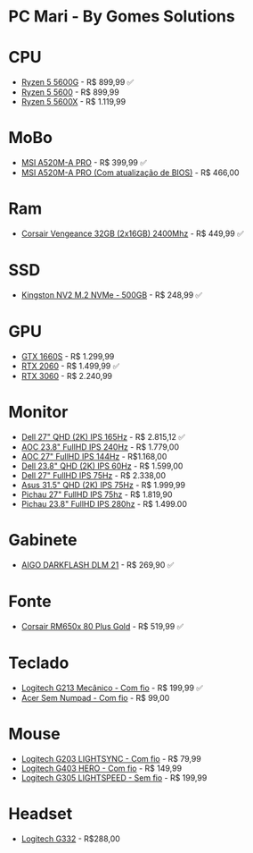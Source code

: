 # PC Mari - By Gomes Solutions

# CPU 
- [Ryzen 5 5600G](https://www.kabum.com.br/produto/181088/processador-amd-ryzen-5-5600g-3-9ghz-4-4ghz-max-turbo-cache-19mb-6-nucleos-12-threads-video-integrado-am4-100-100000252box?gclid=CjwKCAiAyfybBhBKEiwAgtB7fsFDCTAnouWIKCogP1dQ2TUyraKD_aVueiRdfUtsZ3oNrxbA1AnkgBoC2CUQAvD_BwE) - R$ 899,99 :white_check_mark:
- [Ryzen 5 5600](https://www.kabum.com.br/produto/320798/processador-amd-ryzen-5-5600-3-5ghz-4-4ghz-max-turbo-cache-35mb-am4-sem-video-100-100000927box?gclid=CjwKCAiAyfybBhBKEiwAgtB7fge17Oq2aESNWSzTxQGnzaLd9rWDn7tHfL92-19Q6tX8bMHEz4VRMxoC2_gQAvD_BwE) - R$ 899,99
- [Ryzen 5 5600X](https://www.kabum.com.br/produto/129451/processador-amd-ryzen-5-5600x-3-7ghz-4-6ghz-max-turbo-cache-35mb-6-nucleos-12-threads-am4-100-100000065box?gclid=CjwKCAiAyfybBhBKEiwAgtB7fk3H6040JjXzfgarrcD_xRiGT2-NyrYRFgi91lryswBLKjIzRqAumRoCTX0QAvD_BwE) - R$ 1.119,99

# MoBo

- [MSI A520M-A PRO](https://www.kabum.com.br/produto/280890/placa-mae-msi-a520m-a-pro-amd-am4-matx-ddr4?gclid=CjwKCAiAyfybBhBKEiwAgtB7fhPOdnqQGx04X2ErseIuJVW0_7th2rg9ErOkeXMRPAns18G4-Zr5EhoCwkkQAvD_BwE) - R$ 399,99 :white_check_mark:
- [MSI A520M-A PRO (Com atualização de BIOS)](https://www.kabum.com.br/produto/280890/placa-mae-msi-a520m-a-pro-amd-am4-matx-ddr4?gclid=CjwKCAiAyfybBhBKEiwAgtB7fhPOdnqQGx04X2ErseIuJVW0_7th2rg9ErOkeXMRPAns18G4-Zr5EhoCwkkQAvD_BwE) - R$ 466,00

# Ram

- [Corsair Vengeance 32GB (2x16GB) 2400Mhz](https://www.kabum.com.br/produto/110814/memoria-corsair-vengeance-lpx-32gb-2x16gb-2400mhz-ddr4-c16-black-cmk32gx4m2a2400c16?gclid=CjwKCAiAyfybBhBKEiwAgtB7fncY3cSc6EgbWYBmZC1hEISskwZaO5xxHS6D5jH12Otz2CjsDnZZhhoC8c8QAvD_BwE) - R$ 449,99 :white_check_mark:

# SSD

- [Kingston NV2 M.2 NVMe - 500GB](https://www.terabyteshop.com.br/produto/23002/ssd-kingston-nv2-500gb-m2-nvme-2280-leitura-3500mbs-e-gravacao-2100mbs-snv2s500g) - R$ 248,99 :white_check_mark:

# GPU

- [GTX 1660S](https://www.kabum.com.br/produto/110396/placa-de-video-gtx-1660-super-twin-fan-zotac-gaming-nvidia-geforce-6-gb-gddr6-zt-t16620f-10l?gclid=CjwKCAiAyfybBhBKEiwAgtB7fsBr1ZKsbDQEoW_P9i703NS3DWr90azvgwsha7bUR4HH8iEZeetkhhoC-7IQAvD_BwE) - R$ 1.299,99 
- [RTX 2060](https://www.kabum.com.br/produto/357660/placa-de-video-rtx-2060-ventus-gp-oc-msi-nvidia-geforce-6gb-gddr6-ray-tracing-geforce-rtx-2060-ventus-gp-oc?gclid=CjwKCAiAyfybBhBKEiwAgtB7fvf0Jqn5F8Y7O_wRcdG1qahtPOw1NrJ63dYeSKnebEbcXDEi0rD_MBoCDVQQAvD_BwE) - R$ 1.499,99 :white_check_mark:
- [RTX 3060](https://www.kabum.com.br/produto/384627/placa-de-video-rtx-3060-ventus-2x-msi-nvidia-geforce-12gb-gddr6-dlss-ray-tracing?gclid=CjwKCAiAyfybBhBKEiwAgtB7fgqi9s0KB1bqz-hc-q9nf8kgLWnXkkyO7mCJYefzJ9XLH_YJ9ZqgVRoCsNMQAvD_BwE) - R$ 2.240,99

# Monitor

- [Dell 27" QHD (2K) IPS 165Hz](https://www.magazineluiza.com.br/monitor-dell-gamer-27-s2721dgf-preto/p/hj4kh7dhd7/in/mogm/?=&seller_id=dell&utm_source=zoom&utm_medium=cpc&utm_content=-un_magalu-ce_b2c-cp&partner_id=62175&bigclid=eyJvZmZlcklkIjoxMzUxOTU5MjgsInNrdSI6ImhqNGtoN2RoZDciLCJncm91cElkIjoiaGo0a2g3ZGhkNyIsImxvZyI6IjE3LzExLzIwMjIgMjA6NDkifQ&utm_campaign=88588f2990b74e7c843000d211771fb3&utm_term=88588f2990b74e7c843000d211771fb3) - R$ 2.815,12 :white_check_mark:
- [AOC 23.8" FullHD IPS 240Hz](https://www.amazon.com.br/Monitor-Gamer-AOC-G-Sync-Compatible/dp/B09RTKLFMS/ref=asc_df_B09RTKLFMS/?tag=googleshopp00-20&linkCode=df0&hvadid=379739325766&hvpos=&hvnetw=g&hvrand=14072371425676479731&hvpone=&hvptwo=&hvqmt=&hvdev=c&hvdvcmdl=&hvlocint=&hvlocphy=1001655&hvtargid=pla-1654570344383&psc=1) - R$ 1.779,00
- [AOC 27" FullHD IPS 144Hz](https://www.amazon.com.br/Monitor-AOC-G-Sync-Compatible-27G2/dp/B088L3TM7X/ref=asc_df_B088L3TM7X/?tag=googleshopp00-20&linkCode=df0&hvadid=379817900090&hvpos=&hvnetw=g&hvrand=14072371425676479731&hvpone=&hvptwo=&hvqmt=&hvdev=c&hvdvcmdl=&hvlocint=&hvlocphy=1001655&hvtargid=pla-939607878845&psc=1) - R$1.168,00
- [Dell 23.8" QHD (2K) IPS 60Hz](https://www.dell.com/pt-br/shop/monitor-dell-de-238-qhd-p2423d/apd/210-beos/monitores-e-acess%C3%B3rios?gacd=9657105-15015-5761040-275878141-0&dgc=ST&cid=71700000100771159&gclid=CjwKCAiAyfybBhBKEiwAgtB7fnYVrzthwgX4Klf4lIpnAjW8Y-3oFtEp4OxCnf36jNS-NROARgCvYxoC_-4QAvD_BwE&gclsrc=aw.ds&nclid=GGX0QtMeWYTjSE_ukAUfkMmd39OMDq6MjLjE5OtTCAQnkFlRLyehKgbLl4n48usu#techspecs_section) - R$ 1.599,00
- [Dell 27" FullHD IPS 75Hz](https://www.dell.com/pt-br/shop/monitor-27-dell-s2721h/apd/210-bdor/monitores-e-acess%C3%B3rios?gacd=9657105-15015-5761040-275878141-0&dgc=ST&cid=71700000100771159&gclid=CjwKCAiAyfybBhBKEiwAgtB7ftuxFOaj7Gss-JgsBWbPIzYgDpQMai_BvFbCD9gHmNcXzQPhWb0MkxoCxfMQAvD_BwE&gclsrc=aw.ds&nclid=GGX0QtMeWYTjSE_ukAUfkMmd39OMDq6MjLjE5OtTCAQnkFlRLyehKgbLl4n48usu) - R$ 2.338,00
- [Asus 31.5" QHD (2K) IPS 75Hz](https://www.kabum.com.br/produto/154004/monitor-asus-eye-care-31-5-2k-qhd-ips-hdmi-e-displayport-100-srgb-hdr-adptive-sync-ajuste-de-angulo-som-integrado-vesa-vp32aq?gclid=CjwKCAiAyfybBhBKEiwAgtB7fghj_7cS4MY2cxISIkByRP9ZYVNtVByaV5MdEj3-jYhKOOujrcFPhBoCz6cQAvD_BwE) - R$ 1.999,99
- [Pichau 27" FullHD IPS 75hz](https://www.amazon.com.br/Monitor-Profissional-Pichau-Ajustavel-Pc-prs27-mpp01/dp/B0BBXZHN2V/ref=asc_df_B0BBXZHN2V/?tag=googleshopp00-20&linkCode=df0&hvadid=379817900090&hvpos=&hvnetw=g&hvrand=14072371425676479731&hvpone=&hvptwo=&hvqmt=&hvdev=c&hvdvcmdl=&hvlocint=&hvlocphy=1001655&hvtargid=pla-2004604365112&psc=1) - R$ 1.819,90
- [Pichau 23.8" FullHD IPS 280hz](https://www.amazon.com.br/dp/B0BJVY2K7B?ref=emc_p_m_5_i&th=1) - R$ 1.499.00

# Gabinete

- [AIGO DARKFLASH DLM 21](https://www.pichau.com.br/gabinete-gamer-aigo-darkflash-dlm-21-mesh-preto-lateral-vidro) - R$ 269,90 :white_check_mark:

# Fonte

- [Corsair RM650x 80 Plus Gold](https://www.kabum.com.br/produto/371178/fonte-corsair-rmx-series-rm650x-650w-80-plus-gold-full-modular-cp-9020178-na?gclid=CjwKCAiAyfybBhBKEiwAgtB7fm7yuQ2AsZhPycMhrIzn5ZpGxN68LTPB-Crsyj23JbKcUAVgaM_y1xoCUbQQAvD_BwE) - R$ 519,99 :white_check_mark:

# Teclado

- [Logitech G213 Mecânico - Com fio](https://www.kabum.com.br/produto/107334/teclado-gamer-logitech-g213-rgb-lightsync-controles-de-midia-dedicados-design-duravel-resistente-a-respingos-abnt2-preto-920-009438?gclid=CjwKCAiAyfybBhBKEiwAgtB7fjohLOEluRoyiWQquZGZXoB9uzkCJ0GJgt1ZYTO29BypZcaYEW6khxoCIJsQAvD_BwE) - R$ 199,99 :white_check_mark:
- [Acer Sem Numpad - Com fio](https://br-store.acer.com/acer-nkw120-nitro-keyboard-tkl-usb-standard-black-retail-pack-for-brazil-portuguese-gp-kbd11-035/p?idsku=878&gclid=CjwKCAiAyfybBhBKEiwAgtB7fp9QCjk230n5EOwyfmjBc5Bj7hejSXb5JXffHIcj9u-bxe6wxgVAixoCrW8QAvD_BwE) - R$ 99,00

# Mouse

- [Logitech G203 LIGHTSYNC - Com fio](https://www.kabum.com.br/produto/112948/mouse-gamer-logitech-g203-lightsync-rgb-efeito-de-ondas-de-cores-6-botoes-programaveis-e-ate-8-000-dpi-preto-910-005793?gclid=CjwKCAiAyfybBhBKEiwAgtB7fqi_KHg9ySXVX9DJwFET5lRgEJGpA0By9fxblPiCHXYt5kHCasRAIRoCIugQAvD_BwE) - R$ 79,99
- [Logitech G403 HERO - Com fio](https://www.kabum.com.br/produto/102649/mouse-gamer-logitech-g403-hero-com-rgb-lightsync-6-botoes-programaveis-ajuste-de-peso-e-sensor-hero-25k-910-005631?awc=17729_1669355652_7d1073e62356b84472c7967ee252ca98&utm_source=AWIN&utm_medium=AFILIADOS&utm_campaign=PS5FIFA_out22&utm_content=&utm_term=667929) - R$ 149,99
- [Logitech G305 LIGHTSPEED - Sem fio](https://www.amazon.com.br/Logitech-LIGHTSPEED-Bot%C3%B5es-Program%C3%A1veis-12-000/dp/B07GPRWFC5/ref=asc_df_B07GPRWFC5/?tag=googleshopp00-20&linkCode=df0&hvadid=379713309507&hvpos=&hvnetw=g&hvrand=6282548365234245051&hvpone=&hvptwo=&hvqmt=&hvdev=c&hvdvcmdl=&hvlocint=&hvlocphy=1001655&hvtargid=pla-782622594439&psc=1) - R$ 199,99

# Headset

- [Logitech G332](https://www.amazon.com.br/Fone-Ouvido-Jogos-Stereo-Logitech/dp/B07MDPCQTZ/ref=asc_df_B07MDPCQTZ/?tag=googleshopp00-20&linkCode=df0&hvadid=379720486248&hvpos=&hvnetw=g&hvrand=10486864307428597655&hvpone=&hvptwo=&hvqmt=&hvdev=c&hvdvcmdl=&hvlocint=&hvlocphy=1001655&hvtargid=pla-668492870350&psc=1) - R$288,00
 
